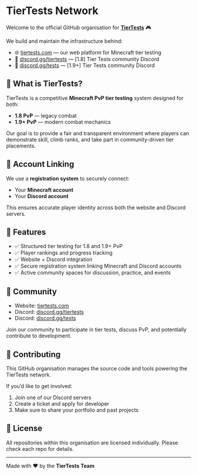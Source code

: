 # TierTests Network

Welcome to the official GitHub organisation for **[TierTests](https://tiertests.com)** 🎮  

We build and maintain the infrastructure behind:
- 🌐 [tiertests.com](https://tiertests.com) — our web platform for Minecraft tier testing
- 💬 [discord.gg/tiertests](https://discord.gg/tiertests) — [1.8] Tier Tests community Discord
- 💬 [discord.gg/tests](https://discord.gg/tests) — [1.9+] Tier Tests community Discord

## 🧩 What is TierTests?
TierTests is a competitive **Minecraft PvP tier testing** system designed for both:
- **1.8 PvP** — legacy combat
- **1.9+ PvP** — modern combat mechanics  

Our goal is to provide a fair and transparent environment where players can demonstrate skill, climb ranks, and take part in community-driven tier placements.

## 🔗 Account Linking
We use a **registration system** to securely connect:
- Your **Minecraft account**  
- Your **Discord account**  

This ensures accurate player identity across both the website and Discord servers.

## 🚀 Features
- ✅ Structured tier testing for 1.8 and 1.9+ PvP  
- ✅ Player rankings and progress tracking  
- ✅ Website + Discord integration  
- ✅ Secure registration system linking Minecraft and Discord accounts  
- ✅ Active community spaces for discussion, practice, and events  

## 📢 Community
- Website: [tiertests.com](https://tiertests.com)  
- Discord: [discord.gg/tiertests](https://discord.gg/tiertests)  
- Discord: [discord.gg/tests](https://discord.gg/tests)  

Join our community to participate in tier tests, discuss PvP, and potentially contribute to development.

## 🤝 Contributing
This GitHub organisation manages the source code and tools powering the TierTests network.  

If you’d like to get involved:
1. Join one of our Discord servers
2. Create a ticket and apply for developer
3. Make sure to share your portfolio and past projects

## 📜 License
All repositories within this organisation are licensed individually. Please check each repo for details.

---
Made with ❤️ by the **TierTests Team**
